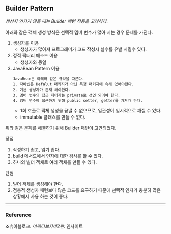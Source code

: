 ## Builder Pattern
_생성자 인자가 많을 때는 Builder 패턴 적용을 고려하라._

아래와 같은 객체 생성 방식은 선택적 멤버 변수가 많아 지는 경우 문제를 가진다.
1. 생성자를 이용
    - 생성자가 많아져 프로그래머가 코드 작성시 실수를 유발 시킬수 있다.
2. 정적 팩터리 메소드 이용
    - 생성자와 동일
3. JavaBean Pattern 이용 
    ```text
    JavaBean은 아래와 같은 규약을 따른다.
    1. 자바빈은 Defalut 패키지가 아닌 특정 패키지에 속해 있어야한다.
    2. 기본 생성자가 존재 해야한다.
    3. 멤버 변수의 접근 제어자는 private로 선언 되어야 한다.
    4. 멤버 변수에 접근하기 위해 public setter, getter를 가져가 한다.
    ```
    - 1회 호출로 객체 생성을 끝낼 수 없으므로, 일관성이 일시적으로 깨질 수 있다.
    - immutable 클래스를 만들 수 없다.
    
위와 같은 문제를 해결하기 위해 Builder 패턴이 고안되었다.  

장점
1. 작성하기 쉽고, 읽기 쉽다.
1. build 메서드에서 인자에 대한 검사를 할 수 있다.
1. 하나의 빌더 객체로 여러 객체를 만들 수 있다.

단점
1. 빌더 객체를 생성해야 한다.
1. 점층적 생성자 패턴보다 많은 코드를 요구하기 때문에 선택적 인자가 충분히 많은 상황에서 사용 하는 것이 좋다.
---
### Reference
조슈아블로크. _이펙티브자바2판_. 인사이트  

